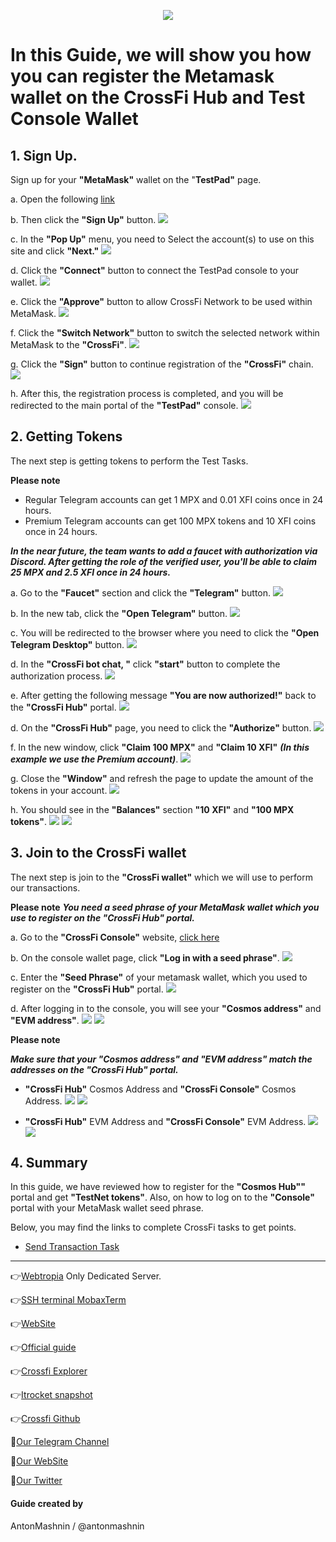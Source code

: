 <p align="center">
 <img src="https://i.postimg.cc/4xV0YcVk/398312834-1264357517679972-6145588202110043290-n.png"/></a>
</p>

# In this Guide, we will show you how you can register the Metamask wallet on the CrossFi Hub and Test Console Wallet

## 1. Sign Up.

Sign up for your **"MetaMask"** wallet on the "**TestPad"** page.

a. Open the following [link](https://testpad.xfi.foundation/)

b. Then click the **"Sign Up"** button. <img src="https://i.postimg.cc/k4Nr0ZTc/1.jpg"/></a>

c. In the **"Pop Up"** menu, you need to Select the account(s) to use on this site and click **"Next."** <img src="https://i.postimg.cc/Bn5VQDTS/2.jpg"/></a>

d. Click the **"Connect"** button to connect the TestPad console to your wallet. <img src="https://i.postimg.cc/sX8cJ9dR/3.jpg"/></a>

e. Click the **"Approve"** button to allow CrossFi Network to be used within MetaMask. <img src="https://i.postimg.cc/kX7cv5LG/4.jpg"/></a>

f. Click the **"Switch Network"** button to switch the selected network within MetaMask to the **"CrossFi"**. <img src="https://i.postimg.cc/NFDPk248/5.jpg"/></a>

g. Click the **"Sign"** button to continue registration of the **"CrossFi"** chain. <img src="https://i.postimg.cc/mDJQfLrx/6.jpg"/></a>

h. After this, the registration process is completed, and you will be redirected to the main portal of the **"TestPad"** console. <img src="https://i.postimg.cc/7hp822YB/7.jpg"/></a>

## 2. Getting Tokens

The next step is getting tokens to perform the Test Tasks.

**Please note** 
- Regular Telegram accounts can get 1 MPX and 0.01 XFI coins once in 24 hours.
- Premium Telegram accounts can get 100 MPX tokens and 10 XFI coins once in 24 hours.

***In the near future, the team wants to add a faucet with authorization via Discord. After getting the role of the verified user, you'll be able to claim 25 MPX and 2.5 XFI once in 24 hours.***

a. Go to the **"Faucet"** section and click the **"Telegram"** button. <img src="https://i.postimg.cc/5tRjLTwn/8.jpg"/></a>

b. In the new tab, click the **"Open Telegram"** button. <img src="https://i.postimg.cc/Xq3WCkDs/9.jpg"/></a>

c. You will be redirected to the browser where you need to click the **"Open Telegram Desktop"** button. <img src="https://i.postimg.cc/L4zLF4kS/10.jpg"/></a>

d. In the **"CrossFi bot chat, "** click **"start"** button to complete the authorization process. <img src="https://i.postimg.cc/5935FNX3/11.jpg"/></a>

e. After getting the following message **"You are now authorized!"** back to the **"CrossFi Hub"** portal. <img src="https://i.postimg.cc/cH5sVnDh/12.jpg"/></a>

d. On the **"CrossFi Hub"** page, you need to click the **"Authorize"** button. <img src="https://i.postimg.cc/C5TFhggn/13.jpg"/></a>

f. In the new window, click **"Claim 100 MPX"** and **"Claim 10 XFI"** ***(In this example we use the Premium account)***. <img src="https://i.postimg.cc/Pf34R5dq/14.jpg"/></a>

g. Close the **"Window"** and refresh the page to update the amount of the tokens in your account. <img src="https://i.postimg.cc/sxhvmmV7/15.jpg"/></a>

h. You should see in the **"Balances"** section **"10 XFI"** and **"100 MPX tokens"**. <img src="https://i.postimg.cc/fW8ZLphP/16.jpg"/></a> <img src="https://i.postimg.cc/G34r4zhh/17.jpg"/></a>

## 3. Join to the CrossFi wallet

The next step is join to the **"CrossFi wallet"** which we will use to perform our transactions.

**Please note** ***You need a seed phrase of your MetaMask wallet which you use to register on the "CrossFi Hub" portal.***

a. Go to the **"CrossFi Console"** website, [click here](https://test.xficonsole.com)

b. On the console wallet page, click **"Log in with a seed phrase"**. <img src="https://i.postimg.cc/9FTBQ36P/18.jpg"/></a>

c. Enter the **"Seed Phrase"** of your metamask wallet, which you used to register on the **"CrossFi Hub"** portal. <img src="https://i.postimg.cc/JnLQXpjD/19.jpg"/></a>

d. After logging in to the console, you will see your **"Cosmos address"** and **"EVM address"**. <img src="https://i.postimg.cc/1t72KxB7/20.jpg"/></a> <img src="https://i.postimg.cc/xTzhL4zg/21.jpg"/></a>

**Please note** 

***Make sure that your **"Cosmos address"** and **"EVM address"** match the addresses on the "CrossFi Hub" portal.***

- **"CrossFi Hub"** Cosmos Address and **"CrossFi Console"** Cosmos Address. <img src="https://i.postimg.cc/bNfcVP84/22.jpg"/></a> <img src="https://i.postimg.cc/4NvCr0xy/23.jpg"/></a>

- **"CrossFi Hub"** EVM Address and **"CrossFi Console"** EVM Address. <img src="https://i.postimg.cc/Kv2wr5D2/24.jpg"/></a> <img src="https://i.postimg.cc/zGdQNYZz/25.jpg"/></a>

## 4. Summary 

In this guide, we have reviewed how to register for the **"Cosmos Hub""** portal and get **"TestNet tokens"**. Also, on how to log on to the **"Console"** portal with your MetaMask wallet seed phrase.

Below, you may find the links to complete CrossFi tasks to get points.

- [Send Transaction Task](https://github.com/CryptoSailors/cryptosailors-guides/tree/main/Testnets/CrossFi-Documentation/CrossFi-TestNet-UserGuide/Send-Transaction-Task)


---
👉[Webtropia](https://bit.ly/45KaUj4) Only Dedicated Server.

👉[SSH terminal MobaxTerm](https://mobaxterm.mobatek.net/download.html)

👉[WebSite](https://crossfi.org/)

👉[Official guide](https://github.com/crossfichain/testnet)

👉[Crossfi Explorer](https://testnet.itrocket.net/crossfi/uptime)

👉[Itrocket snapshot](https://itrocket.net/services/testnet/crossfi/)

👉[Crossfi Github](https://github.com/crossfichain)

🔰[Our Telegram Channel](https://t.me/CryptoSailorsAnn)

🔰[Our WebSite](cryptosailors.tech)

🔰[Our Twitter](https://twitter.com/Crypto_Sailors)

#### Guide created by 

AntonMashnin / @antonmashnin
